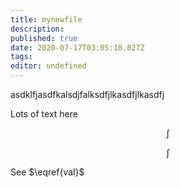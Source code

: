 ```yaml
---
title: mynewfile
description: 
published: true
date: 2020-07-17T03:05:10.827Z
tags: 
editor: undefined
---
```


asdklfjasdfkalsdjfalksdfjlkasdfjlkasdfj




Lots of text here



$$
\int \tag{test}
$$

$$
\int \label{val}
$$

See $\eqref{val}$ 